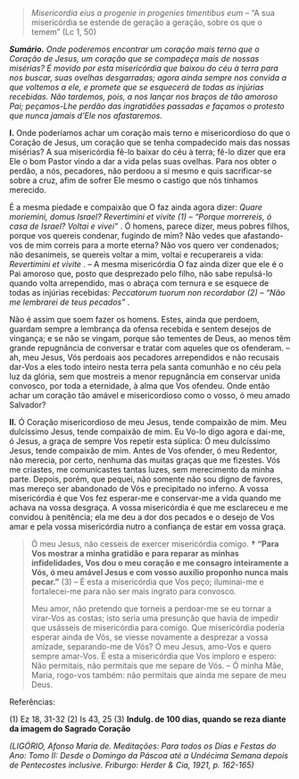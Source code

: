 > *Misericordia eius a progenie in progenies timentibus eum* – “A sua misericórdia se estende de geração a geração, sobre os que o temem” (Lc 1, 50)

***Sumário.** Onde poderemos encontrar um coração mais terno que o Coração de Jesus, um coração que se compadeça mais de nossas misérias? É movido por esta misericórdia que baixou do céu à terra para nos buscar, suas ovelhas desgarradas; agora ainda sempre nos convida a que voltemos a ele, e promete que se esquecerá de todas as injúrias recebidas. Não tardemos, pois, a nos lançar nos braços de tão amoroso Pai; peçamos-Lhe perdão das ingratidões passadas e façamos o protesto que nunca jamais d’Ele nos afastaremos.* 

**I.** Onde poderíamos achar um coração mais terno e misericordioso do que o Coração de Jesus, um coração que se tenha compadecido mais das nossas misérias? A sua misericórdia fê-lo baixar do céu à terra; fê-lo dizer que era Ele o bom Pastor vindo a dar a vida pelas suas ovelhas. Para nos obter o perdão, a nós, pecadores, não perdoou a si mesmo e quis sacrificar-se sobre a cruz, afim de sofrer Ele mesmo o castigo que nós tínhamos merecido.

É a mesma piedade e compaixão que O faz ainda agora dizer: *Quare moriemini, domus Israel? Revertimini et vivite (1) – “Porque morrereis, ó casa de Israel? Voltai e vivei”* . Ó homens, parece dizer, meus pobres filhos, porque vos quereis condenar, fugindo de mim? Não vedes que afastando-vos de mim correis para a morte eterna? Não vos quero ver condenados; não desanimeis, se quereis voltar a mim, voltai e recuperareis a vida: *Revertimini et vivite* . – A mesma misericórdia O faz ainda dizer que ele é o Pai amoroso que, posto que desprezado pelo filho, não sabe repulsá-lo quando volta arrependido, mas o abraça com ternura e se esquece de todas as injúrias recebidas: *Peccatorum tuorum non recordabor (2) – “Não me lembrarei de teus pecados”* .

Não é assim que soem fazer os homens. Estes, ainda que perdoem, guardam sempre a lembrança da ofensa recebida e sentem desejos de vingança; e se não se vingam, porque são tementes de Deus, ao menos têm grande repugnância de conversar e tratar com aqueles que os ofenderam. – ah, meu Jesus, Vós perdoais aos pecadores arrependidos e não recusais dar-Vos a eles todo inteiro nesta terra pela santa comunhão e no céu pela luz da glória, sem que mostreis a menor repugnância em conservar unida convosco, por toda a eternidade, à alma que Vos ofendeu. Onde então achar um coração tão amável e misericordioso como o vosso, ó meu amado Salvador?

**II.** Ó Coração misericordioso de meu Jesus, tende compaixão de mim. Meu dulcíssimo Jesus, tende compaixão de mim. Eu Vo-lo digo agora e dai-me, ó Jesus, a graça de sempre Vos repetir esta súplica: Ó meu dulcíssimo Jesus, tende compaixão de mim. Antes de Vos ofender, ó meu Redentor, não merecia, por certo, nenhuma das muitas graças que me fizestes. Vós me criastes, me comunicastes tantas luzes, sem merecimento da minha parte. Depois, porém, que pequei, não somente não sou digno de favores, mas mereço ser abandonado de Vós e precipitado no inferno. A vossa misericórdia é que Vos fez esperar-me e conservar-me a vida quando me achava na vossa desgraça. A vossa misericórdia é que me esclareceu e me convidou à penitência; ela me deu a dor dos pecados e o desejo de Vos amar e pela vossa misericórdia nutro a confiança de estar em vossa graça.

> Ó meu Jesus, não cesseis de exercer misericórdia comigo. **† “Para Vos mostrar a minha gratidão e para reparar as minhas infidelidades, Vos dou o meu coração e me consagro inteiramente a Vós, ó meu amável Jesus e com vosso auxílio proponho nunca mais pecar.”** (3) – É esta a misericórdia que Vos peço; iluminai-me e fortalecei-me para não ser mais ingrato para convosco.
>
> Meu amor, não pretendo que torneis a perdoar-me se eu tornar a virar-Vos as costas; isto seria uma presunção que havia de impedir que usásseis de misericórdia para comigo. Que misericórdia poderia esperar ainda de Vós, se viesse novamente a desprezar a vossa amizade, separando-me de Vós? Ó meu Jesus, amo-Vos e quero sempre amar-Vos. É esta a misericórdia que Vos imploro e espero: Não permitais, não permitais que me separe de Vós. – Ó minha Mãe, Maria, rogo-vos também: não permitais que ainda me separe de meu Deus.

Referências:

\(1\) Ez 18, 31-32 (2) Is 43, 25 (3) **Indulg. de 100 dias, quando se reza diante da imagem do Sagrado Coração**

*(LIGÓRIO, Afonso Maria de. Meditações: Para todos os Dias e Festas do Ano: Tomo II: Desde o Domingo da Páscoa até a Undécima Semana depois de Pentecostes inclusive. Friburgo: Herder & Cia, 1921, p. 162-165)*
